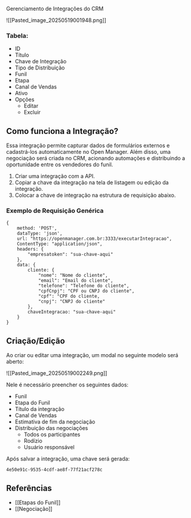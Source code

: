 
Gerenciamento de Integrações do CRM

![[Pasted_image_20250519001948.png]]

### Tabela:
- ID
- Título
- Chave de Integração
- Tipo de Distribuição
- Funil
- Etapa
- Canal de Vendas
- Ativo
- Opções
	- Editar
	- Excluir
## Como funciona a Integração?

Essa integração permite capturar dados de formulários externos e cadastrá-los automaticamente no Open Manager. Além disso, uma negociação será criada no CRM, acionando automações e distribuindo a oportunidade entre os vendedores do funil.

1. Criar uma integração com a API.
2. Copiar a chave da integração na tela de listagem ou edição da integração.
3. Colocar a chave de integração na estrutura de requisição abaixo.

### Exemplo de Requisição Genérica

```
{
	method: 'POST',
	dataType: 'json',
	url: "https://openmanager.com.br:3333/executarIntegracao",
	ContentType: "application/json",
	headers: {
		"empresatoken": "sua-chave-aqui"
	},
	data: {
		cliente: {
			"nome": "Nome do cliente",
			"email": "Email do cliente",
			"telefone": "Telefone do cliente",
			"cpfCnpj": "CPF ou CNPJ do cliente",
			"cpf": "CPF do cliente,
			"cnpj": "CNPJ do cliente"
		},
		chaveIntegracao: "sua-chave-aqui"
	}
}
```

## Criação/Edição

Ao criar ou editar uma integração, um modal no seguinte modelo será aberto:

![[Pasted_image_20250519002249.png]]

Nele é necessário preencher os seguintes dados:
- Funil
- Etapa do Funil
- Título da integração
- Canal de Vendas
- Estimativa de fim da negociação
- Distribuição das negociações
	- Todos os participantes
	- Rodízio
	- Usuário responsável

Após salvar a integração, uma chave será gerada:

```
4e50e91c-9535-4cdf-ae8f-77f21acf278c
```


## Referências
- [[Etapas do Funil]]
- [[Negociação]]
